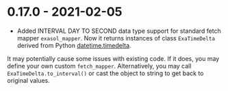 # 0.17.0 - 2021-02-05

- Added INTERVAL DAY TO SECOND data type support for standard fetch mapper `exasol_mapper`. Now it returns instances of class `ExaTimeDelta` derived from Python [datetime.timedelta](https://docs.python.org/3/library/datetime.html#datetime.timedelta).

It may potentially cause some issues with existing code. If it does, you may define your own custom `fetch_mapper`. Alternatively, you may call `ExaTimeDelta.to_interval()` or cast the object to string to get back to original values.

